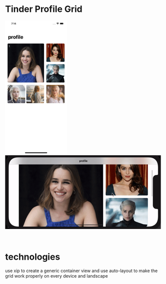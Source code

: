 # Tinder Profile Grid




 <img src="g.png" width="200" /> &emsp;&emsp;&emsp;&emsp;&emsp;&emsp;&emsp;&emsp;&emsp;&emsp;&emsp;<img src="g.gif"  />  

</br>

# technologies

<p>  use xip to create a generic container view and use auto-layout to make the grid work properly on every device and landscape</p>
